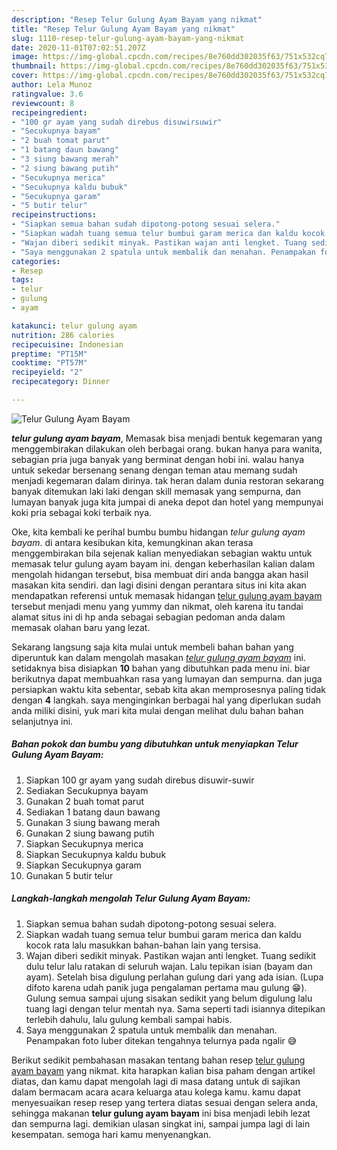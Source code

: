 ```yaml
---
description: "Resep Telur Gulung Ayam Bayam yang nikmat"
title: "Resep Telur Gulung Ayam Bayam yang nikmat"
slug: 1110-resep-telur-gulung-ayam-bayam-yang-nikmat
date: 2020-11-01T07:02:51.207Z
image: https://img-global.cpcdn.com/recipes/8e760dd302035f63/751x532cq70/telur-gulung-ayam-bayam-foto-resep-utama.jpg
thumbnail: https://img-global.cpcdn.com/recipes/8e760dd302035f63/751x532cq70/telur-gulung-ayam-bayam-foto-resep-utama.jpg
cover: https://img-global.cpcdn.com/recipes/8e760dd302035f63/751x532cq70/telur-gulung-ayam-bayam-foto-resep-utama.jpg
author: Lela Munoz
ratingvalue: 3.6
reviewcount: 8
recipeingredient:
- "100 gr ayam yang sudah direbus disuwirsuwir"
- "Secukupnya bayam"
- "2 buah tomat parut"
- "1 batang daun bawang"
- "3 siung bawang merah"
- "2 siung bawang putih"
- "Secukupnya merica"
- "Secukupnya kaldu bubuk"
- "Secukupnya garam"
- "5 butir telur"
recipeinstructions:
- "Siapkan semua bahan sudah dipotong-potong sesuai selera."
- "Siapkan wadah tuang semua telur bumbui garam merica dan kaldu kocok rata lalu masukkan bahan-bahan lain yang tersisa."
- "Wajan diberi sedikit minyak. Pastikan wajan anti lengket. Tuang sedikit dulu telur lalu ratakan di seluruh wajan. Lalu tepikan isian (bayam dan ayam). Setelah bisa digulung perlahan gulung dari yang ada isian. (Lupa difoto karena udah panik juga pengalaman pertama mau gulung 😁). Gulung semua sampai ujung sisakan sedikit yang belum digulung lalu tuang lagi dengan telur mentah nya. Sama seperti tadi isiannya ditepikan terlebih dahulu, lalu gulung kembali sampai habis."
- "Saya menggunakan 2 spatula untuk membalik dan menahan. Penampakan foto luber ditekan tengahnya telurnya pada ngalir 😅"
categories:
- Resep
tags:
- telur
- gulung
- ayam

katakunci: telur gulung ayam 
nutrition: 286 calories
recipecuisine: Indonesian
preptime: "PT15M"
cooktime: "PT57M"
recipeyield: "2"
recipecategory: Dinner

---
```



![Telur Gulung Ayam Bayam](https://img-global.cpcdn.com/recipes/8e760dd302035f63/751x532cq70/telur-gulung-ayam-bayam-foto-resep-utama.jpg)

<b><i>telur gulung ayam bayam</i></b>, Memasak bisa menjadi bentuk kegemaran yang menggembirakan dilakukan oleh berbagai orang. bukan hanya para wanita, sebagian pria juga banyak yang berminat dengan hobi ini. walau hanya untuk sekedar bersenang senang dengan teman atau memang sudah menjadi kegemaran dalam dirinya. tak heran dalam dunia restoran sekarang banyak ditemukan laki laki dengan skill memasak yang sempurna, dan lumayan banyak juga kita jumpai di aneka depot dan hotel yang mempunyai koki pria sebagai koki terbaik nya.

Oke, kita kembali ke perihal bumbu bumbu hidangan <i>telur gulung ayam bayam</i>. di antara kesibukan kita, kemungkinan akan terasa menggembirakan bila sejenak kalian menyediakan sebagian waktu untuk memasak telur gulung ayam bayam ini. dengan keberhasilan kalian dalam mengolah hidangan tersebut, bisa membuat diri anda bangga akan hasil masakan kita sendiri. dan lagi disini dengan perantara situs ini kita akan mendapatkan referensi untuk memasak hidangan <u>telur gulung ayam bayam</u> tersebut menjadi menu yang yummy dan nikmat, oleh karena itu tandai alamat situs ini di hp anda sebagai sebagian pedoman anda dalam memasak olahan baru yang lezat.




Sekarang langsung saja kita mulai untuk membeli bahan bahan yang diperuntuk kan dalam mengolah masakan <u><i>telur gulung ayam bayam</i></u> ini. setidaknya bisa disiapkan <b>10</b> bahan yang dibutuhkan pada menu ini. biar berikutnya dapat membuahkan rasa yang lumayan dan sempurna. dan juga persiapkan waktu kita sebentar, sebab kita akan memprosesnya paling tidak dengan <b>4</b> langkah. saya menginginkan berbagai hal yang diperlukan sudah anda miliki disini, yuk mari kita mulai dengan melihat dulu bahan bahan selanjutnya ini.

<!--inarticleads1-->

##### Bahan pokok dan bumbu yang dibutuhkan untuk menyiapkan Telur Gulung Ayam Bayam:

1. Siapkan 100 gr ayam yang sudah direbus disuwir-suwir
1. Sediakan Secukupnya bayam
1. Gunakan 2 buah tomat parut
1. Sediakan 1 batang daun bawang
1. Gunakan 3 siung bawang merah
1. Gunakan 2 siung bawang putih
1. Siapkan Secukupnya merica
1. Siapkan Secukupnya kaldu bubuk
1. Siapkan Secukupnya garam
1. Gunakan 5 butir telur




<!--inarticleads2-->

##### Langkah-langkah mengolah Telur Gulung Ayam Bayam:

1. Siapkan semua bahan sudah dipotong-potong sesuai selera.
1. Siapkan wadah tuang semua telur bumbui garam merica dan kaldu kocok rata lalu masukkan bahan-bahan lain yang tersisa.
1. Wajan diberi sedikit minyak. Pastikan wajan anti lengket. Tuang sedikit dulu telur lalu ratakan di seluruh wajan. Lalu tepikan isian (bayam dan ayam). Setelah bisa digulung perlahan gulung dari yang ada isian. (Lupa difoto karena udah panik juga pengalaman pertama mau gulung 😁). Gulung semua sampai ujung sisakan sedikit yang belum digulung lalu tuang lagi dengan telur mentah nya. Sama seperti tadi isiannya ditepikan terlebih dahulu, lalu gulung kembali sampai habis.
1. Saya menggunakan 2 spatula untuk membalik dan menahan. Penampakan foto luber ditekan tengahnya telurnya pada ngalir 😅




Berikut sedikit pembahasan masakan tentang bahan resep <u>telur gulung ayam bayam</u> yang nikmat. kita harapkan kalian bisa paham dengan artikel diatas, dan kamu dapat mengolah lagi di masa datang untuk di sajikan dalam bermacam acara acara keluarga atau kolega kamu. kamu dapat menyesuaikan resep resep yang tertera diatas sesuai dengan selera anda, sehingga makanan <b>telur gulung ayam bayam</b> ini bisa menjadi lebih lezat dan sempurna lagi. demikian ulasan singkat ini, sampai jumpa lagi di lain kesempatan. semoga hari kamu menyenangkan.
